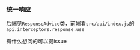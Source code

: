 ### 统一响应
后端见`ResponseAdvice`类，前端看`src/api/index.js`的`api.interceptors.response.use`

有什么想问的可以提issue
